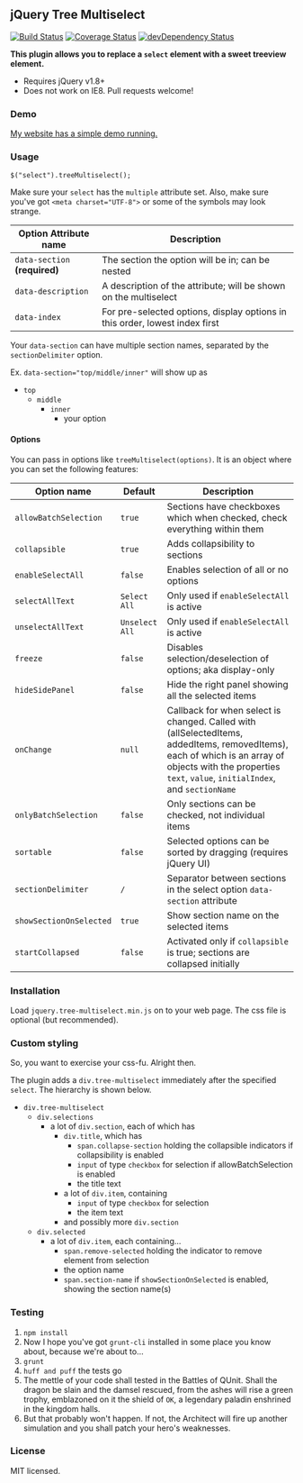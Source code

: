 ## jQuery Tree Multiselect
[![Build Status](https://travis-ci.org/patosai/tree-multiselect.svg?branch=master)](https://travis-ci.org/patosai/tree-multiselect)
[![Coverage Status](https://coveralls.io/repos/patosai/tree-multiselect/badge.svg?branch=master&service=github)](https://coveralls.io/github/patosai/tree-multiselect?branch=master)
[![devDependency Status](https://david-dm.org/patosai/tree-multiselect/dev-status.svg)](https://david-dm.org/patosai/tree-multiselect#info=devDependencies)


**This plugin allows you to replace a `select` element with a sweet treeview element.**

* Requires jQuery v1.8+
* Does not work on IE8. Pull requests welcome!

### Demo
<a target="_blank" href="http://www.patosai.com/projects/tree-multiselect">My website has a simple demo running.</a>

### Usage
```
$("select").treeMultiselect();
```

Make sure your `select` has the `multiple` attribute set. Also, make sure you've got `<meta charset="UTF-8">` or some of the symbols may look strange.

Option Attribute name         | Description
----------------------------- | ---------------------------------
`data-section` **(required)** | The section the option will be in; can be nested
`data-description`            | A description of the attribute; will be shown on the multiselect
`data-index`                  | For pre-selected options, display options in this order, lowest index first

Your `data-section` can have multiple section names, separated by the `sectionDelimiter` option.

Ex. `data-section="top/middle/inner"` will show up as
- `top`
  - `middle`
    - `inner`
      - your option

#### Options
You can pass in options like `treeMultiselect(options)`. It is an object where you can set the following features:

Option name             | Default        | Description
----------------------- | -------------- | ---------------
`allowBatchSelection`   | `true`         | Sections have checkboxes which when checked, check everything within them
`collapsible`           | `true`         | Adds collapsibility to sections
`enableSelectAll`       | `false`        | Enables selection of all or no options
`selectAllText`         | `Select All`   | Only used if `enableSelectAll` is active
`unselectAllText`       | `Unselect All` | Only used if `enableSelectAll` is active
`freeze`                | `false`        | Disables selection/deselection of options; aka display-only
`hideSidePanel`         | `false`        | Hide the right panel showing all the selected items
`onChange`              | `null`         | Callback for when select is changed. Called with (allSelectedItems, addedItems, removedItems), each of which is an array of objects with the properties `text`, `value`, `initialIndex`, and `sectionName`
`onlyBatchSelection`    | `false`        | Only sections can be checked, not individual items
`sortable`              | `false`        | Selected options can be sorted by dragging (requires jQuery UI)
`sectionDelimiter`      | `/`            | Separator between sections in the select option `data-section` attribute
`showSectionOnSelected` | `true`         | Show section name on the selected items
`startCollapsed`        | `false`        | Activated only if `collapsible` is true; sections are collapsed initially

### Installation
Load `jquery.tree-multiselect.min.js` on to your web page. The css file is optional (but recommended).

### Custom styling
So, you want to exercise your css-fu. Alright then.

The plugin adds a `div.tree-multiselect` immediately after the specified `select`. The hierarchy is shown below.

- `div.tree-multiselect`
  - `div.selections`
    - a lot of `div.section`, each of which has
      - `div.title`, which has
        - `span.collapse-section` holding the collapsible indicators if collapsibility is enabled
        - `input` of type `checkbox` for selection if allowBatchSelection is enabled
        - the title text
      - a lot of `div.item`, containing
        - `input` of type `checkbox` for selection
        - the item text
      - and possibly more `div.section`
  - `div.selected`
    - a lot of `div.item`, each containing...
      - `span.remove-selected` holding the indicator to remove element from selection
      - the option name
      - `span.section-name` if `showSectionOnSelected` is enabled, showing the section name(s)

### Testing
  1. `npm install`
  2. Now I hope you've got `grunt-cli` installed in some place you know about, because we're about to...
  3. `grunt`
  4. `huff and puff` the tests go
  5. The mettle of your code shall tested in the Battles of QUnit. Shall the dragon be slain and the damsel rescued, from the ashes will rise a green trophy, emblazoned on it the shield of `OK`, a legendary paladin enshrined in the kingdom halls.
  6. But that probably won't happen. If not, the Architect will fire up another simulation and you shall patch your hero's weaknesses.

### License
MIT licensed.

